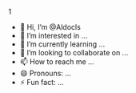 1
- 👋 Hi, I’m @Aldocls
- 👀 I’m interested in ...
- 🌱 I’m currently learning ...
- 💞️ I’m looking to collaborate on ...
- 📫 How to reach me ...
- 😄 Pronouns: ...
- ⚡ Fun fact: ...

<!---
Aldocls/Aldocls is a ✨ special ✨ repository because its `README.md` (this file) appears on your GitHub profile.
You can click the Preview link to take a look at your changes.
--->
